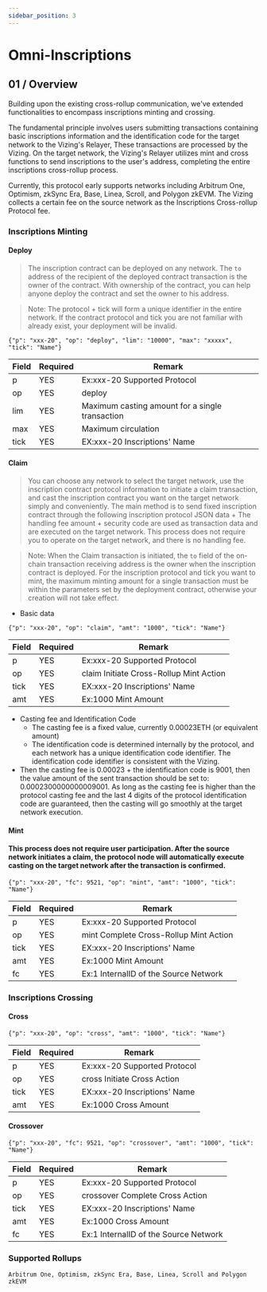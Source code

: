 ```yaml
---
sidebar_position: 3
---
```

# Omni-Inscriptions

## 01 / Overview

Building upon the existing cross-rollup communication, we've extended functionalities to encompass inscriptions minting and crossing.

The fundamental principle involves users submitting transactions containing basic inscriptions information and the identification code for the target network to the Vizing's Relayer, These transactions are processed by the Vizing. On the target network, the Vizing's Relayer utilizes mint and cross functions to send inscriptions to the user's address, completing the entire inscriptions cross-rollup process.

Currently, this protocol early supports networks including Arbitrum One, Optimism, zkSync Era, Base, Linea, Scroll, and Polygon zkEVM. The Vizing collects a certain fee on the source network as the Inscriptions Cross-rollup Protocol fee.

	
### Inscriptions Minting

#### Deploy
> The inscription contract can be deployed on any network. The `to` address of the recipient of the deployed contract transaction is the owner of the contract. With ownership of the contract, you can help anyone deploy the contract and set the owner to his address.

> Note: The protocol + tick will form a unique identifier in the entire network. If the contract protocol and tick you are not familiar with already exist, your deployment will be invalid.

```
{"p": "xxx-20", "op": "deploy", "lim": "10000", "max": "xxxxx", "tick": "Name"}
```
|  Field   | Required  | Remark  |
|  ----  | ----  | ---- |
| p  | YES | Ex:xxx-20 Supported Protocol |
| op  | YES | deploy|
| lim  | YES | Maximum casting amount for a single transaction |
| max  | YES | Maximum circulation |
| tick  | YES | EX:xxx-20 Inscriptions' Name |

#### Claim
> You can choose any network to select the target network, use the inscription contract protocol information to initiate a claim transaction, and cast the inscription contract you want on the target network simply and conveniently. The main method is to send fixed inscription contract through the following inscription protocol JSON data + The handling fee amount + security code are used as transaction data and are executed on the target network. This process does not require you to operate on the target network, and there is no handling fee.

> Note: When the Claim transaction is initiated, the `to` field of the on-chain transaction receiving address is the owner when the inscription contract is deployed. For the inscription protocol and tick you want to mint, the maximum minting amount for a single transaction must be within the parameters set by the deployment contract, otherwise your creation will not take effect.

- Basic data
```
{"p": "xxx-20", "op": "claim", "amt": "1000", "tick": "Name"}
```
|  Field   | Required  | Remark  |
|  ----  | ----  | ---- |
| p  | YES | Ex:xxx-20 Supported Protocol |
| op  | YES | claim Initiate Cross-Rollup Mint Action |
| tick  | YES | EX:xxx-20 Inscriptions' Name |
| amt  | YES | Ex:1000 Mint Amount |
- Casting fee and Identification Code
  - The casting fee is a fixed value, currently 0.00023ETH (or equivalent amount)
  - The identification code is determined internally by the protocol, and each network has a unique identification code identifier. The identification code identifier is consistent with the Vizing.
- Then the casting fee is 0.00023 + the identification code is 9001, then the value amount of the sent transaction should be set to: 0.0002300000000009001. As long as the casting fee is higher than the protocol casting fee and the last 4 digits of the protocol identification code are guaranteed, then the casting will go smoothly at the target network execution.


#### Mint
#### This process does not require user participation. After the source network initiates a claim, the protocol node will automatically execute casting on the target network after the transaction is confirmed.
```
{"p": "xxx-20", "fc": 9521, "op": "mint", "amt": "1000", "tick": "Name"}
```
|  Field   | Required  | Remark  |
|  ----  | ----  | ---- |
| p  | YES | Ex:xxx-20 Supported Protocol |
| op  | YES | mint Complete Cross-Rollup Mint Action |
| tick  | YES | EX:xxx-20 Inscriptions' Name |
| amt  | YES | Ex:1000 Mint Amount |
| fc  | YES | Ex:1 InternalID of the Source Network|



### Inscriptions Crossing

#### Cross
```
{"p": "xxx-20", "op": "cross", "amt": "1000", "tick": "Name"}
```
|  Field   | Required  | Remark  |
|  ----  | ----  | ---- |
| p  | YES | Ex:xxx-20 Supported Protocol |
| op  | YES | cross Initiate Cross Action |
| tick  | YES | EX:xxx-20 Inscriptions' Name |
| amt  | YES | Ex:1000 Cross Amount |

#### Crossover
```
{"p": "xxx-20", "fc": 9521, "op": "crossover", "amt": "1000", "tick": "Name"}
```
|  Field   | Required  | Remark  |
|  ----  | ----  | ---- |
| p  | YES | Ex:xxx-20 Supported Protocol |
| op  | YES | crossover Complete Cross Action |
| tick  | YES | EX:xxx-20 Inscriptions' Name|
| amt  | YES | Ex:1000 Cross Amount |
| fc  | YES | Ex:1 InternalID of the Source Network |



### Supported Rollups
	Arbitrum One, Optimism, zkSync Era, Base, Linea, Scroll and Polygon zkEVM

